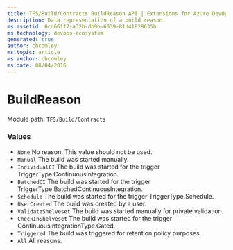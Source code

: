 ```yaml
---
title: TFS/Build/Contracts BuildReason API | Extensions for Azure DevOps Services
description: Data representation of a build reason.
ms.assetid: 0cd661f7-a32b-db9b-6039-81d41828635b
ms.technology: devops-ecosystem
generated: true
author: chcomley
ms.topic: article
ms.author: chcomley
ms.date: 08/04/2016
---
```


# BuildReason

Module path: `TFS/Build/Contracts`

### Values

* `None` No reason. This value should not be used.
* `Manual` The build was started manually.
* `IndividualCI` The build was started for the trigger TriggerType.ContinuousIntegration.
* `BatchedCI` The build was started for the trigger TriggerType.BatchedContinuousIntegration.
* `Schedule` The build was started for the trigger TriggerType.Schedule.
* `UserCreated` The build was created by a user.
* `ValidateShelveset` The build was started manually for private validation.
* `CheckInShelveset` The build was started for the trigger ContinuousIntegrationType.Gated.
* `Triggered` The build was triggered for retention policy purposes.
* `All` All reasons.
